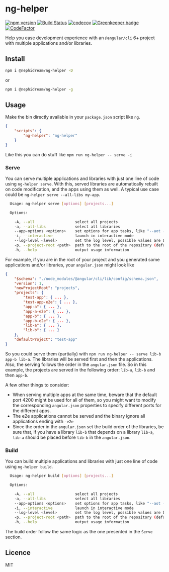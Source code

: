 # ng-helper

[![npm version](https://badge.fury.io/js/%40nephidream%2Fng-helper.svg)](https://badge.fury.io/js/%40nephidream%2Fng-helper) [![Build Status](https://travis-ci.org/WilliamChelman/ng-helper.svg?branch=master)](https://travis-ci.org/WilliamChelman/ng-helper) [![codecov](https://codecov.io/gh/WilliamChelman/ng-helper/branch/master/graph/badge.svg)](https://codecov.io/gh/WilliamChelman/ng-helper) [![Greenkeeper badge](https://badges.greenkeeper.io/WilliamChelman/ng-helper.svg)](https://greenkeeper.io/) [![CodeFactor](https://www.codefactor.io/repository/github/williamchelman/ng-helper/badge)](https://www.codefactor.io/repository/github/williamchelman/ng-helper)

Help you ease development experience with an `@angular/cli` 6+ project with multiple applications and/or libraries.

## Install

```bash
npm i @nephidream/ng-helper -D
```

or

```bash
npm i @nephidream/ng-helper -g
```

## Usage

Make the bin directly available in your `package.json` script like `ng`.

```json
{
    "scripts": {
        "ng-helper": "ng-helper"
    }
}
```

Like this you can do stuff like `npm run ng-helper -- serve -i`

### Serve

You can serve multiple applications and libraries with just one line of code using `ng-helper serve`. With this, served libraries are automatically rebuilt on code modification, and the apps using them as well. A typical use case could be `ng-helper serve --all-libs my-app`.

```bash
  Usage: ng-helper serve [options] [projects...]

  Options:

    -A, --all                  select all projects
    -a, --all-libs             select all libraries
    --app-options <options>    set options for app tasks, like "--aot --prod" (if more than one option, you have to put everything between quotes)
    -i, --interactive          launch in interactive mode
    --log-level <level>        set the log level, possible values are DEBUG,LOG,INFO,WARN,ERROR,NONE (default: INFO)
    -p, --project-root <path>  path to the root of the repository (default: current folder)
    -h, --help                 output usage information
```

For example, if you are in the root of your project and you generated some applications and/or libraries, your `angular.json` might look like

```json
{
    "$schema": "./node_modules/@angular/cli/lib/config/schema.json",
    "version": 1,
    "newProjectRoot": "projects",
    "projects": {
        "test-app": { ... },
        "test-app-e2e": { ... },
        "app-a": { ... },
        "app-a-e2e": { ... },
        "app-b": { ... },
        "app-b-e2e": { ... },
        "lib-a": { ... },
        "lib-b": { ... }
    },
    "defaultProject": "test-app"
}
```

So you could serve them (partially) with `npm run ng-helper -- serve lib-b app-b lib-a`. The libraries will be served first and then the applications. Also, the serving follows the order in the `angular.json` file. So in this example, the projects are served in the following order: `lib-a`, `lib-b` and then `app-b`.

A few other things to consider:

*   When serving multiple apps at the same time, beware that the default port 4200 might be used for all of them, so you might want to modify the corresponding `angular.json` properties to specify different ports for the different apps.
*   The e2e applications cannot be served and the binary ignore all applications ending with `-e2e`
*   Since the order in the `angular.json` set the build order of the libraries, be sure that, if you have a library `lib-b` that depends on a library `lib-a`, `lib-a` should be placed before `lib-b` in the `angular.json`.

### Build

You can build multiple applications and libraries with just one line of code using `ng-helper build`.

```bash
  Usage: ng-helper build [options] [projects...]

  Options:

    -A, --all                  select all projects
    -a, --all-libs             select all libraries
    --app-options <options>    set options for app tasks, like "--aot --prod" (if more than one option, you have to put everything between quotes)
    -i, --interactive          launch in interactive mode
    --log-level <level>        set the log level, possible values are DEBUG,LOG,INFO,WARN,ERROR,NONE (default: INFO)
    -p, --project-root <path>  path to the root of the repository (default: current folder)
    -h, --help                 output usage information
```

The build order follow the same logic as the one presented in the `Serve` section.

## Licence

MIT
